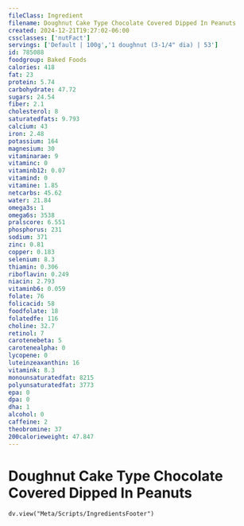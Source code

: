 ```yaml
---
fileClass: Ingredient
filename: Doughnut Cake Type Chocolate Covered Dipped In Peanuts
created: 2024-12-21T19:27:02-06:00
cssclasses: ['nutFact']
servings: ['Default | 100g','1 doughnut (3-1/4" dia) | 53']
id: 785088
foodgroup: Baked Foods
calories: 418
fat: 23
protein: 5.74
carbohydrate: 47.72
sugars: 24.54
fiber: 2.1
cholesterol: 8
saturatedfats: 9.793
calcium: 43
iron: 2.48
potassium: 164
magnesium: 30
vitaminarae: 9
vitaminc: 0
vitaminb12: 0.07
vitamind: 0
vitamine: 1.85
netcarbs: 45.62
water: 21.84
omega3s: 1
omega6s: 3538
pralscore: 6.551
phosphorus: 231
sodium: 371
zinc: 0.81
copper: 0.183
selenium: 8.3
thiamin: 0.306
riboflavin: 0.249
niacin: 2.793
vitaminb6: 0.059
folate: 76
folicacid: 58
foodfolate: 18
folatedfe: 116
choline: 32.7
retinol: 7
carotenebeta: 5
carotenealpha: 0
lycopene: 0
luteinzeaxanthin: 16
vitamink: 8.3
monounsaturatedfat: 8215
polyunsaturatedfat: 3773
epa: 0
dpa: 0
dha: 1
alcohol: 0
caffeine: 2
theobromine: 37
200calorieweight: 47.847
---
```


# Doughnut Cake Type Chocolate Covered Dipped In Peanuts

```dataviewjs
dv.view("Meta/Scripts/IngredientsFooter")
```